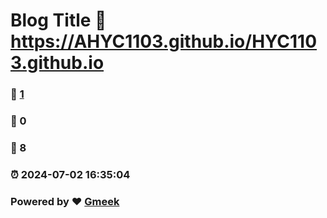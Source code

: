 # Blog Title :link: https://AHYC1103.github.io/HYC1103.github.io 
### :page_facing_up: [1](https://AHYC1103.github.io/HYC1103.github.io/tag.html) 
### :speech_balloon: 0 
### :hibiscus: 8 
### :alarm_clock: 2024-07-02 16:35:04 
### Powered by :heart: [Gmeek](https://github.com/Meekdai/Gmeek)
